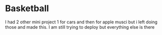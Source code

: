 # Basketball

I had 2 other mini project 1 for cars and then for apple musci but i left doing those and made this. I am still trying to deploy but everything else is there